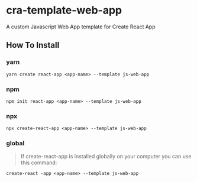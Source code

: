 # cra-template-web-app

A custom Javascript Web App template for Create React App

## How To Install

### yarn

`yarn create react-app <app-name> --template js-web-app`

### npm

`npm init react-app <app-name> --template js-web-app`

### npx

`npx create-react-app <app-name> --template js-web-app`

### global

> If create-react-app is installed globally on your computer you can use this command:

`create-react -app <app-name> --template js-web-app`
